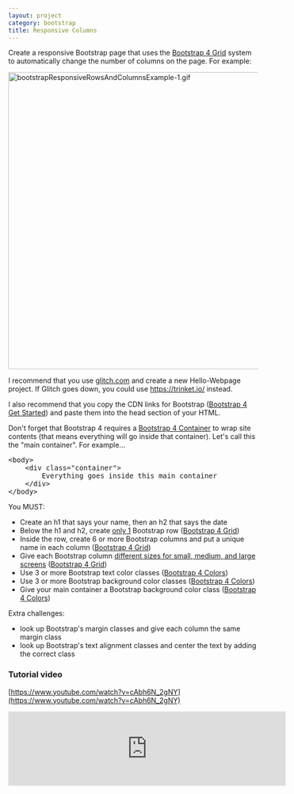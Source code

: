 ```yaml
---
layout: project
category: bootstrap
title: Responsive Columns
---
```


<p>Create a responsive Bootstrap page that uses the <a title="Bootstrap 4 Grid" href="/wd/bootstrap/bootstrap-4-grid" data-api-endpoint="https://hilliard.instructure.com/api/v1/courses/31582/pages/bootstrap-4-grid" data-api-returntype="Page">Bootstrap 4 Grid</a> system to automatically change the number of columns on the page. For example:</p>
<p><img src="/wd/bootstrap/images/bootstrapResponsiveRowsAndColumnsExample-1.gif" alt="bootstrapResponsiveRowsAndColumnsExample-1.gif" width="600" data-api-endpoint="https://hilliard.instructure.com/api/v1/courses/31582/files/10549901" data-api-returntype="File"></p>
<p>I recommend that you use <a href="http://glitch.com">glitch.com</a> and create a new Hello-Webpage project. If Glitch goes down, you could use <a href="https://trinket.io/">https://trinket.io/</a> instead.</p>
<p>I also recommend that you copy the CDN links for Bootstrap (<a title="Bootstrap 4 Get Started" href="/wd/bootstrap/bootstrap-4-get-started" data-api-endpoint="https://hilliard.instructure.com/api/v1/courses/31582/pages/bootstrap-4-get-started" data-api-returntype="Page">Bootstrap 4 Get Started</a>) and paste them into the head section of your HTML.</p>
<p>Don't forget that Bootstrap 4 requires a <a title="Bootstrap 4 Containers" href="/wd/bootstrap/bootstrap-4-containers" data-api-endpoint="https://hilliard.instructure.com/api/v1/courses/31582/pages/bootstrap-4-containers" data-api-returntype="Page">Bootstrap 4 Container</a> to wrap site contents (that means everything will go inside that container). Let's call this the "main container". For example...</p>
<pre>&lt;body&gt;
    &lt;div class="container"&gt;
        Everything goes inside this main container
    &lt;/div&gt;
&lt;/body&gt;</pre>
<p>You MUST:</p>
<ul>
<li>Create an h1 that says your name, then an h2 that says the date</li>
<li>Below the h1 and h2, create <span style="text-decoration: underline;">only 1</span> Bootstrap row (<a title="Bootstrap 4 Grid" href="/wd/bootstrap/bootstrap-4-grid" data-api-endpoint="https://hilliard.instructure.com/api/v1/courses/31582/pages/bootstrap-4-grid" data-api-returntype="Page">Bootstrap 4 Grid</a>)</li>
<li>Inside the row, create 6 or more Bootstrap columns and put a unique name in each column (<a title="Bootstrap 4 Grid" href="/wd/bootstrap/bootstrap-4-grid" data-api-endpoint="https://hilliard.instructure.com/api/v1/courses/31582/pages/bootstrap-4-grid" data-api-returntype="Page">Bootstrap 4 Grid</a>)</li>
<li>Give each Bootstrap column <span style="text-decoration: underline;">different sizes for small, medium, and large screens</span> (<a title="Bootstrap 4 Grid" href="/wd/bootstrap/bootstrap-4-grid" data-api-endpoint="https://hilliard.instructure.com/api/v1/courses/31582/pages/bootstrap-4-grid" data-api-returntype="Page">Bootstrap 4 Grid</a>)</li>
<li>Use 3 or more Bootstrap text color classes (<a title="Bootstrap 4 Colors" href="/wd/bootstrap/bootstrap-4-colors" data-api-endpoint="https://hilliard.instructure.com/api/v1/courses/31582/pages/bootstrap-4-colors" data-api-returntype="Page">Bootstrap 4 Colors</a>)</li>
<li>Use 3 or more Bootstrap background color classes (<a title="Bootstrap 4 Colors" href="/wd/bootstrap/bootstrap-4-colors" data-api-endpoint="https://hilliard.instructure.com/api/v1/courses/31582/pages/bootstrap-4-colors" data-api-returntype="Page">Bootstrap 4 Colors</a>)</li>
<li>Give your main container a Bootstrap background color class (<a title="Bootstrap 4 Colors" href="/wd/bootstrap/bootstrap-4-colors" data-api-endpoint="https://hilliard.instructure.com/api/v1/courses/31582/pages/bootstrap-4-colors" data-api-returntype="Page">Bootstrap 4 Colors</a>)</li>
</ul>
<p>Extra challenges:</p>
<ul>
<li>look up Bootstrap's margin classes and give each column the same margin class</li>
<li>look up Bootstrap's text alignment classes and center the text by adding the correct class</li>
</ul>

### Tutorial video

[https://www.youtube.com/watch?v=cAbh6N_2gNY](https://www.youtube.com/watch?v=cAbh6N_2gNY)
<iframe width="560" src="https://www.youtube.com/embed/cAbh6N_2gNY" frameborder="0" allow="accelerometer; autoplay; encrypted-media; gyroscope; picture-in-picture" allowfullscreen></iframe>
